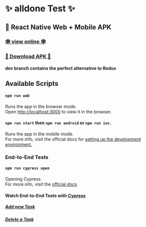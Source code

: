 # ✨ alldone Test ✨

## 🎨 React Native Web + Mobile APK

### [🕸 view online 🕸](https://alldonetest.herokuapp.com/)

###  [🎁 Download APK 🎁](https://github.com/JViktoRArtola/allDoneTest/releases/download/alldonetest/alldonetest.apk)

#### dev branch contains the perfect alternative to Redux

## Available Scripts

#### `npm run web`
Runs the app in the browser mode.<br>
Open [http://localhost:3000](http://localhost:3000) to view it in the browser.

#### `npm run start` then `npm run android` or `npm run ios.`
Runs the app in the mobile mode.<br>
For more info, visit the official docs for [setting up the development environment.](https://reactnative.dev/docs/environment-setup)

### End-to-End Tests
#### `npm run cypress open`
Opening Cypress<br>
For more info, visit the [official docs](https://docs.cypress.io/guides/getting-started/installing-cypress.html#Continuous-integration)

#### Watch End-to-End Tests with [Cypress](https://www.cypress.io/)
##### [Add new Task](https://github.com/JViktoRArtola/allDoneTest/releases/download/alldonetest/Add_new_task_Test.webm)
##### [Delete a Task](https://github.com/JViktoRArtola/allDoneTest/releases/download/alldonetest/Delete_task_Test.webm)

